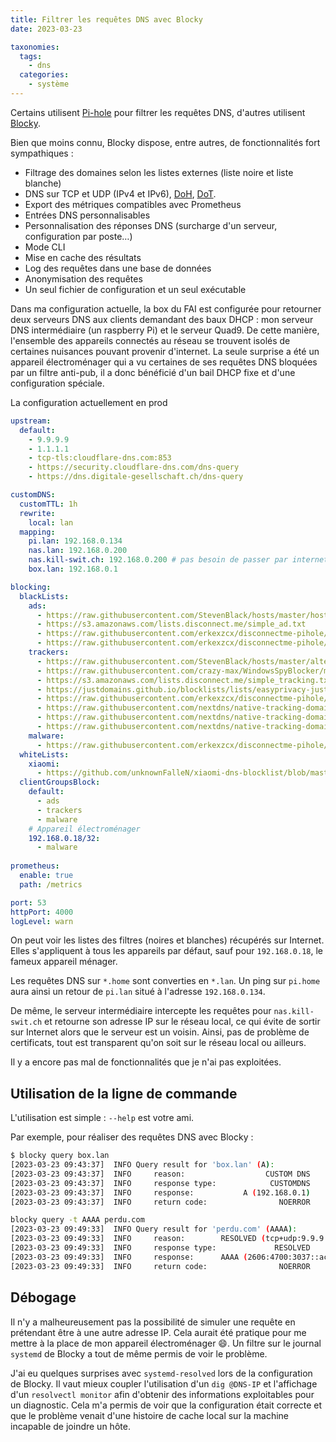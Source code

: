```yaml
---
title: Filtrer les requêtes DNS avec Blocky
date: 2023-03-23

taxonomies:
  tags:
    - dns
  categories:
    - système
---
```


Certains utilisent [Pi-hole](https://pi-hole.net/) pour filtrer les requêtes DNS, d'autres utilisent [Blocky](https://0xerr0r.github.io/blocky/). 

Bien que moins connu, Blocky dispose, entre autres, de fonctionnalités fort sympathiques :

* Filtrage des domaines selon les listes externes (liste noire et liste blanche)
* DNS sur TCP et UDP (IPv4 et IPv6), [DoH](https://fr.wikipedia.org/wiki/DNS_over_HTTPS), [DoT](https://fr.wikipedia.org/wiki/DNS_over_TLS).
* Export des métriques compatibles avec Prometheus
* Entrées DNS personnalisables
* Personnalisation des réponses DNS (surcharge d'un serveur, configuration par poste…)
* Mode CLI
* Mise en cache des résultats
* Log des requêtes dans une base de données
* Anonymisation des requêtes
* Un seul fichier de configuration et un seul exécutable

Dans ma configuration actuelle, la box du FAI est configurée pour retourner deux serveurs DNS aux clients demandant des baux DHCP : mon serveur DNS intermédiaire (un raspberry Pi) et le serveur Quad9. De cette manière, l'ensemble des appareils connectés au réseau se trouvent isolés de certaines nuisances pouvant provenir d'internet. La seule surprise a été un appareil électroménager qui a vu certaines de ses requêtes DNS bloquées par un filtre anti-pub, il a donc bénéficié d'un bail DHCP fixe et d'une configuration spéciale.

La configuration actuellement en prod

```yaml
upstream:
  default:
    - 9.9.9.9
    - 1.1.1.1
    - tcp-tls:cloudflare-dns.com:853
    - https://security.cloudflare-dns.com/dns-query
    - https://dns.digitale-gesellschaft.ch/dns-query

customDNS:  
  customTTL: 1h
  rewrite:
    local: lan
  mapping:
    pi.lan: 192.168.0.134
    nas.lan: 192.168.0.200
    nas.kill-swit.ch: 192.168.0.200 # pas besoin de passer par internet pour accéder en local
    box.lan: 192.168.0.1

blocking:
  blackLists:
    ads:
      - https://raw.githubusercontent.com/StevenBlack/hosts/master/hosts
      - https://s3.amazonaws.com/lists.disconnect.me/simple_ad.txt
      - https://raw.githubusercontent.com/erkexzcx/disconnectme-pihole/master/services_Advertising.txt
      - https://raw.githubusercontent.com/erkexzcx/disconnectme-pihole/master/services_FingerprintingInvasive.txt
    trackers:
      - https://raw.githubusercontent.com/StevenBlack/hosts/master/alternates/fakenews-gambling/hosts
      - https://raw.githubusercontent.com/crazy-max/WindowsSpyBlocker/master/data/hosts/spy.txt
      - https://s3.amazonaws.com/lists.disconnect.me/simple_tracking.txt
      - https://justdomains.github.io/blocklists/lists/easyprivacy-justdomains.txt
      - https://raw.githubusercontent.com/erkexzcx/disconnectme-pihole/master/services_Analytics.txt
      - https://raw.githubusercontent.com/nextdns/native-tracking-domains/main/domains/windows
      - https://raw.githubusercontent.com/nextdns/native-tracking-domains/main/domains/samsung
      - https://raw.githubusercontent.com/nextdns/native-tracking-domains/main/domains/xiaomi
    malware:
      - https://raw.githubusercontent.com/erkexzcx/disconnectme-pihole/master/services_Cryptomining.txt
  whiteLists:
    xiaomi:
      - https://github.com/unknownFalleN/xiaomi-dns-blocklist/blob/master/xiaomi_dns_whitelist.lst
  clientGroupsBlock:
    default:
      - ads
      - trackers
      - malware
    # Appareil électroménager
    192.168.0.18/32:
      - malware
      
prometheus:
  enable: true
  path: /metrics

port: 53
httpPort: 4000
logLevel: warn
```

On peut voir les listes des filtres (noires et blanches) récupérés sur Internet. Elles s'appliquent à tous les appareils par défaut, sauf pour `192.168.0.18`, le fameux appareil ménager.

Les requêtes DNS sur `*.home` sont converties en `*.lan`. Un ping sur `pi.home` aura ainsi un retour de `pi.lan` situé à l'adresse `192.168.0.134`.

De même, le serveur intermédiaire intercepte les requêtes pour `nas.kill-swit.ch` et retourne son adresse IP sur le réseau local, ce qui évite de sortir sur Internet alors que le serveur est un voisin. Ainsi, pas de problème de certificats, tout est transparent qu'on soit sur le réseau local ou ailleurs.

Il y a encore pas mal de fonctionnalités que je n'ai pas exploitées.

## Utilisation de la ligne de commande

L'utilisation est simple : `--help` est votre ami.

Par exemple, pour réaliser des requêtes DNS avec Blocky :

```bash
$ blocky query box.lan
[2023-03-23 09:43:37]  INFO Query result for 'box.lan' (A):
[2023-03-23 09:43:37]  INFO 	reason:                  CUSTOM DNS
[2023-03-23 09:43:37]  INFO 	response type:            CUSTOMDNS
[2023-03-23 09:43:37]  INFO 	response:           A (192.168.0.1)
[2023-03-23 09:43:37]  INFO 	return code:                NOERROR

blocky query -t AAAA perdu.com
[2023-03-23 09:49:33]  INFO Query result for 'perdu.com' (AAAA):
[2023-03-23 09:49:33]  INFO 	reason:        RESOLVED (tcp+udp:9.9.9.9)
[2023-03-23 09:49:33]  INFO 	response type:             RESOLVED
[2023-03-23 09:49:33]  INFO 	response:      AAAA (2606:4700:3037::ac43:85b0), AAAA (2606:4700:3033::6815:5b2)
[2023-03-23 09:49:33]  INFO 	return code:                NOERROR
```

## Débogage

Il n'y a malheureusement pas la possibilité de simuler une requête en prétendant être à une autre adresse IP. Cela aurait été pratique pour me mettre à la place de mon appareil électroménager :smile:. Un filtre sur le journal `systemd` de Blocky a tout de même permis de voir le problème.

J'ai eu quelques surprises avec `systemd-resolved` lors de la configuration de Blocky. Il vaut mieux coupler l'utilisation d'un `dig @DNS-IP` et l'affichage d'un `resolvectl monitor` afin d'obtenir des informations exploitables pour un diagnostic. Cela m'a permis de voir que la configuration était correcte et que le problème venait d'une histoire de cache local sur la machine incapable de joindre un hôte.